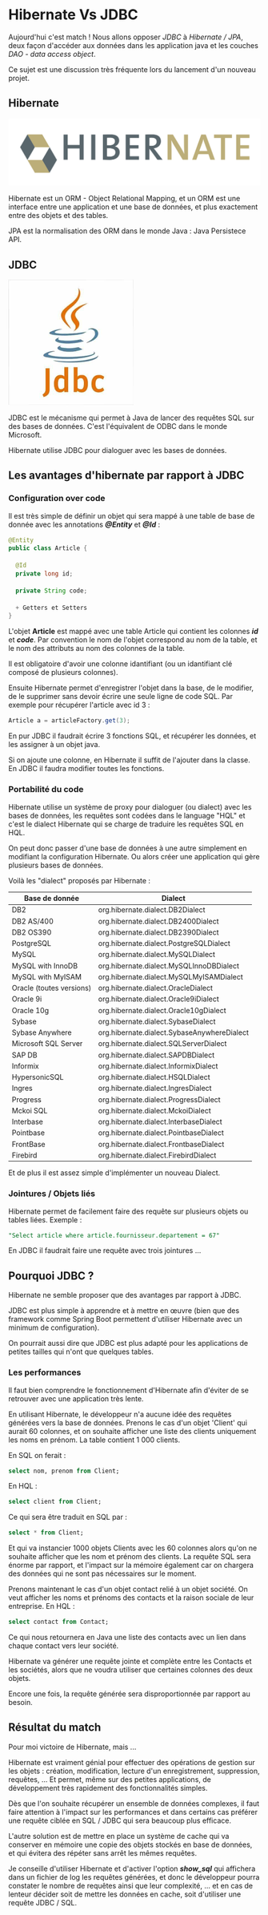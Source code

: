 # Hibernate Vs JDBC

Aujourd'hui c'est match ! Nous allons opposer *JDBC* à *Hibernate / JPA*, deux façon d'accéder aux données dans les application java et les couches *DAO - data access object*.

Ce sujet est une discussion très fréquente lors du lancement d'un nouveau projet.

## Hibernate

![alt text](img/hibernate.svg)

Hibernate est un ORM - Object Relational Mapping, et un ORM est une interface entre une application et une base de données, et plus exactement entre des objets et des tables.

JPA est la normalisation des ORM dans le monde Java : Java Persistece API.

## JDBC

![alt text](img/jdbc.png)

JDBC est le mécanisme qui permet à Java de lancer des requêtes SQL sur des bases de données. C'est l'équivalent de ODBC dans le monde Microsoft. 

Hibernate utilise JDBC pour dialoguer avec les bases de données. 

## Les avantages d'hibernate par rapport à JDBC

### Configuration over code

Il est très simple de définir un objet qui sera mappé à une table de base de donnée avec les annotations ***@Entity*** et ***@Id*** :

```java
@Entity
public class Article {
  
  @Id
  private long id;
  
  private String code;

  + Getters et Setters
}
```

L'objet **Article** est mappé avec une table Article qui contient les colonnes ***id*** et ***code***. Par convention le nom de l'objet correspond au nom de la table, et le nom des attributs au nom des colonnes de la table. 

Il est obligatoire d'avoir une colonne idantifiant (ou un idantifiant clé composé de plusieurs colonnes).

Ensuite Hibernate permet d'enregistrer l'objet dans la base, de le modifier, de le supprimer sans devoir écrire une seule ligne de code SQL. Par exemple pour récupérer l'article avec id 3 : 

```java
Article a = articleFactory.get(3);
```

En pur JDBC il faudrait écrire 3 fonctions SQL, et récupérer les données, et les assigner à un objet java.

Si on ajoute une colonne, en Hibernate il suffit de l'ajouter dans la classe. En JDBC il faudra modifier toutes les fonctions. 

### Portabilité du code 

Hibernate utilise un système de proxy pour dialoguer (ou dialect) avec les bases de données, les requêtes sont codées dans le language "HQL" et c'est le dialect Hibernate qui se charge de traduire les requêtes SQL en HQL.

On peut donc passer d'une base de données à une autre simplement en modifiant la configuration Hibernate. Ou alors créer une application qui gère plusieurs bases de données.

Voilà les "dialect" proposés par Hibernate :

|Base de donnée|Dialect                                     |
---------------|--------------------------------------------|
|DB2    |org.hibernate.dialect.DB2Dialect
|DB2 AS/400 |org.hibernate.dialect.DB2400Dialect
|DB2 OS390  |org.hibernate.dialect.DB2390Dialect
|PostgreSQL |org.hibernate.dialect.PostgreSQLDialect
|MySQL  |org.hibernate.dialect.MySQLDialect
|MySQL with InnoDB  |org.hibernate.dialect.MySQLInnoDBDialect
|MySQL with MyISAM  |org.hibernate.dialect.MySQLMyISAMDialect
|Oracle (toutes versions)   |org.hibernate.dialect.OracleDialect
|Oracle 9i  |org.hibernate.dialect.Oracle9iDialect
|Oracle 10g |org.hibernate.dialect.Oracle10gDialect
|Sybase |org.hibernate.dialect.SybaseDialect
|Sybase Anywhere    |org.hibernate.dialect.SybaseAnywhereDialect
|Microsoft SQL Server   |org.hibernate.dialect.SQLServerDialect
|SAP DB |org.hibernate.dialect.SAPDBDialect
|Informix   |org.hibernate.dialect.InformixDialect
|HypersonicSQL  |org.hibernate.dialect.HSQLDialect
|Ingres |org.hibernate.dialect.IngresDialect
|Progress   |org.hibernate.dialect.ProgressDialect
|Mckoi SQL  |org.hibernate.dialect.MckoiDialect
|Interbase  |org.hibernate.dialect.InterbaseDialect
|Pointbase  |org.hibernate.dialect.PointbaseDialect
|FrontBase  |org.hibernate.dialect.FrontbaseDialect
|Firebird   |org.hibernate.dialect.FirebirdDialect

Et de plus il est assez simple d'implémenter un nouveau Dialect.

### Jointures / Objets liés 

Hibernate permet de facilement faire des requête sur plusieurs objets ou tables liées. Exemple :

```sql
"Select article where article.fournisseur.departement = 67"
```

En JDBC il faudrait faire une requête avec trois jointures ...

## Pourquoi JDBC ?

Hibernate ne semble proposer que des avantages par rapport à JDBC. 

JDBC est plus simple à apprendre et à mettre en œuvre (bien que des framework comme Spring Boot permettent d'utiliser Hibernate avec un minimum de configuration).

On pourrait aussi dire que JDBC est plus adapté pour les applications de petites tailles qui n'ont que quelques tables. 

### Les performances

Il faut bien comprendre le fonctionnement d'Hibernate afin d'éviter de se retrouver avec une application très lente.

En utilisant Hibernate, le développeur n'a aucune idée des requêtes générées vers la base de données. Prenons le cas d'un objet 'Client' qui aurait 60 colonnes, et on souhaite afficher une liste des clients uniquement les noms en prénom. La table contient 1 000 clients.

En SQL on ferait : 

```sql
select nom, prenom from Client;
```

En HQL :

```sql
select client from Client;
```

Ce qui sera être traduit en SQL par :

```sql
select * from Client;
```
Et qui va instancier 1000 objets Clients avec les 60 colonnes alors qu'on ne souhaite afficher que les nom et prénom des clients. La requête SQL sera énorme par rapport, et l'impact sur la mémoire également car on chargera des données qui ne sont pas nécessaires sur le moment.

Prenons maintenant le cas d'un objet contact relié à un objet société. On veut afficher les noms et prénoms des contacts et la raison sociale de leur entreprise. En HQL :

```sql
select contact from Contact;
```

Ce qui nous retournera en Java une liste des contacts avec un lien dans chaque contact vers leur société.

Hibernate va générer une requête jointe et complète entre les Contacts et les sociétés, alors que ne voudra utiliser que certaines colonnes des deux objets.

Encore une fois, la requête générée sera disproportionnée par rapport au besoin. 

## Résultat du match

Pour moi victoire de Hibernate, mais ... 

Hibernate est vraiment génial pour effectuer des opérations de gestion sur les objets : création, modification, lecture d'un enregistrement, suppression, requêtes, ... Et permet, même sur des petites applications, de développement très rapidement des fonctionnalités simples.

Dès que l'on souhaite récupérer un ensemble de données complexes, il faut faire attention à l'impact sur les performances et dans certains cas préférer une requête ciblée en SQL / JDBC qui sera beaucoup plus efficace.

L'autre solution est de mettre en place un système de cache qui va conserver en mémoire une copie des objets stockés en base de données, et qui évitera des répéter sans arrêt les mêmes requêtes.

Je conseille d'utiliser Hibernate et d'activer l'option ***show_sql*** qui affichera dans un fichier de log les requêtes générées, et donc le développeur pourra constater le nombre de requêtes ainsi que leur complexité, ... et en cas de lenteur décider soit de mettre les données en cache, soit d'utiliser une requête JDBC / SQL.